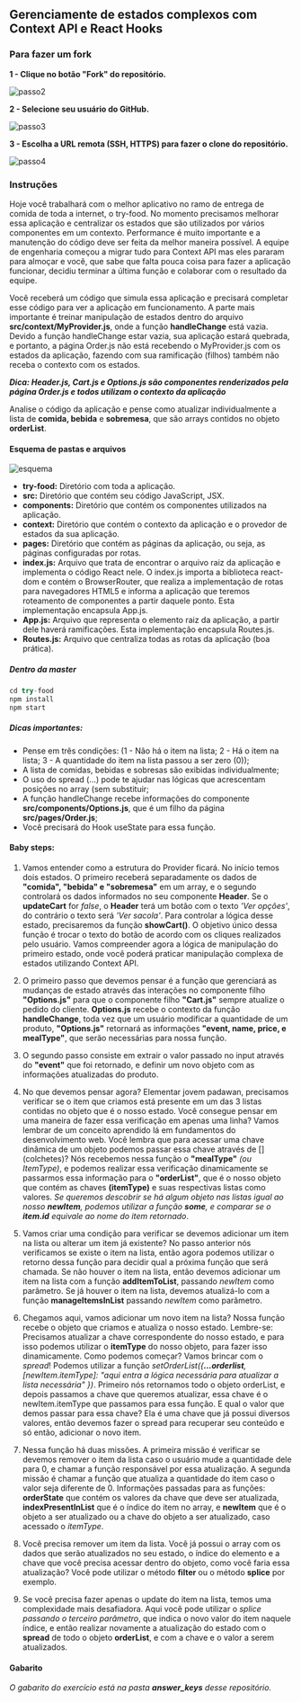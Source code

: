 ## Gerenciamente de estados complexos com Context API e React Hooks


### Para fazer um fork

**1 - Clique no botão "Fork" do repositório.**

![passo2](images/fork-step-1.png)

**2 - Selecione seu usuário do GitHub.**

![passo3](images/fork-step-2.png)

**3 - Escolha a URL remota (SSH, HTTPS) para fazer o clone do repositório.**

![passo4](images/fork-step-3.png)


### Instruções


Hoje você trabalhará com o melhor aplicativo no ramo de entrega de comida de toda a internet, o try-food.
No momento precisamos melhorar essa aplicação e centralizar os estados que são utilizados por vários componentes em um contexto. Performance é muito importante e a manutenção do código deve ser feita da melhor maneira possível.
A equipe de engenharia começou a migrar tudo para Context API mas eles pararam para almoçar e você, que sabe que falta pouca coisa para fazer a aplicação funcionar, decidiu terminar a última função e colaborar com o resultado da equipe.

Você receberá um código que simula essa aplicação e precisará completar esse código para ver a aplicação em funcionamento. A parte mais importante é treinar manipulação de estados dentro do arquivo **src/context/MyProvider.js**, onde a função **handleChange** está vazia. Devido a função handleChange estar vazia, sua aplicação estará quebrada, e portanto, a página Order.js não está recebendo o MyProvider.js com os estados da aplicação, fazendo com sua ramificação (filhos) também não receba o contexto com os estados.

***Dica: Header.js, Cart.js e Options.js são componentes renderizados pela página Order.js e todos utilizam o contexto da aplicação***

Analise o código da aplicação e pense como atualizar individualmente a lista de **comida, bebida** e **sobremesa**, que são arrays contidos no objeto **orderList**.

#### Esquema de pastas e arquivos
![esquema](images/schema.png)

- **try-food:** Diretório com toda a aplicação.
- **src:** Diretório que contém seu código JavaScript, JSX.
- **components:** Diretório que contém os componentes utilizados na aplicação.
- **context:** Diretório que contém o contexto da aplicação e o provedor de estados da sua aplicação.
- **pages:** Diretório que contém as páginas da aplicação, ou seja, as páginas configuradas por rotas.
- **index.js:** Arquivo que trata de encontrar o arquivo raiz da aplicação e implementa o código React nele. O index.js importa a biblioteca react-dom e contém o BrowserRouter, que realiza a implementação de rotas para navegadores HTML5 e informa a aplicação que teremos roteamento de componentes a partir daquele ponto. Esta implementação encapsula App.js.
- **App.js:** Arquivo que representa o elemento raiz da aplicação, a partir dele haverá ramificações. Esta implementação encapsula Routes.js.
- **Routes.js:** Arquivo que centraliza todas as rotas da aplicação (boa prática).

##### Dentro da master

```javascript
cd try-food
npm install
npm start
```

##### Dicas importantes:

- Pense em três condições: (1 - Não há o item na lista; 2 - Há o item na lista; 3 - A quantidade do item na lista passou a ser zero (0));
- A lista de comidas, bebidas e sobresas são exibidas individualmente;
- O uso do spread (...) pode te ajudar nas lógicas que acrescentam posições no array (sem substituir;
- A função handleChange recebe informações do componente **src/components/Options.js**, que é um filho da página **src/pages/Order.js**;
- Você precisará do Hook useState para essa função.

#### Baby steps:

1. Vamos entender como a estrutura do Provider ficará.
No início temos dois estados. O primeiro receberá separadamente os dados de **"comida", "bebida" e "sobremesa"** em um array, e o segundo controlará os dados informados no seu componente **Header**. Se o **updateCart** for *false*, o **Header** terá um botão com o texto *'Ver opções'*, do contrário o texto será *'Ver sacola'*. Para controlar a lógica desse estado, precisaremos da função **showCart()**. O objetivo único dessa função é trocar o texto do botão de acordo com os cliques realizados pelo usuário.
Vamos compreender agora a lógica de manipulação do primeiro estado, onde você poderá praticar manipulação complexa de estados utilizando Context API.

2. O primeiro passo que devemos pensar é a função que gerenciará as mudanças de estado através das interações no componente filho **"Options.js"** para que o componente filho **"Cart.js"** sempre atualize o pedido do cliente. **Options.js** recebe o contexto da função **handleChange**, toda vez que um usuário modificar a quantidade de um produto, **"Options.js"** retornará as informações **"event, name, price, e mealType"**, que serão necessárias para nossa função.

3. O segundo passo consiste em extrair o valor passado no input através do **"event"** que foi retornado, e definir um novo objeto com as informações atualizadas do produto.

4. No que devemos pensar agora? Elementar jovem padawan, precisamos verificar se o item que criamos está presente em um das 3 listas contidas no objeto que é o nosso estado. Você consegue pensar em uma maneira de fazer essa verificação em apenas uma linha? Vamos lembrar de um conceito aprendido lá em fundamentos do desenvolvimento web. Você lembra que para acessar uma chave dinâmica de um objeto podemos passar essa chave através de [] (colchetes)? Nós recebemos nessa função o **"mealType"** *(ou ItemType)*, e podemos realizar essa verificação dinamicamente se passarmos essa informação para o **"orderList"**, que é o nosso objeto que contém as chaves **(itemType)** e suas respectivas listas como valores. *Se queremos descobrir se há algum objeto nas listas igual ao nosso **newItem**, podemos utilizar a função **some**, e comparar se o **item.id** equivale ao nome do item retornado*.

5. Vamos criar uma condição para verificar se devemos adicionar um item na lista ou alterar um item já existente? No passo anterior nós verificamos se existe o item na lista, então agora podemos utilizar o retorno dessa função para decidir qual a próxima função que será chamada. Se não houver o item na lista, então devemos adicionar um item na lista com a função **addItemToList**, passando *newItem* como parâmetro. Se já houver o item na lista, devemos atualizá-lo com a função **manageItemsInList** passando *newItem* como parâmetro.

6. Chegamos aqui, vamos adicionar um novo item na lista? Nossa função recebe o objeto que criamos e atualiza o nosso estado. Lembre-se: Precisamos atualizar a chave correspondente do nosso estado, e para isso podemos utilizar o **itemType** do nosso objeto, para fazer isso dinamicamente.
Como podemos começar? Vamos brincar com o *spread*! Podemos utilizar a função *setOrderList({**...orderlist**, [newItem.itemType]: "aqui entra a lógica necessária para atualizar a lista necessária" })*.
Primeiro nós retornamos todo o objeto orderList, e depois passamos a chave que queremos atualizar, essa chave é o newItem.itemType que passamos para essa função.
E qual o valor que demos passar para essa chave? Ela é uma chave que já possui diversos valores, então devemos fazer o spread para recuperar seu conteúdo e só então, adicionar o novo item.

7. Nessa função há duas missões. A primeira missão é verificar se devemos remover o item da lista caso o usuário mude a quantidade dele para 0, e chamar a função responsável por essa atualização. A segunda missão é chamar a função que atualiza a quantidade do item caso o valor seja diferente de 0.
Informações passadas para as funções: **orderState** que contém os valores da chave que deve ser atualizada, **indexPresentInList** que é o índice do item no array, e **newItem** que é o objeto a ser atualizado ou a chave do objeto a ser atualizado, caso acessado o *itemType*.

8. Você precisa remover um item da lista. Você já possui o array com os dados que serão atualizados no seu estado, o índice do elemento e a chave que você precisa acessar dentro do objeto, como você faria essa atualização? Você pode utilizar o método **filter** ou o método **splice** por exemplo.

9. Se você precisa fazer apenas o update do item na lista, temos uma complexidade mais desafiadora. Aqui você pode utilizar o *splice passando o terceiro parâmetro*, que indica o novo valor do item naquele índice, e então realizar novamente a atualização do estado com o **spread** de todo o objeto **orderList**, e com a chave e o valor a serem atualizados.

#### Gabarito
*O gabarito do exercício está na pasta **answer_keys** desse repositório.*
